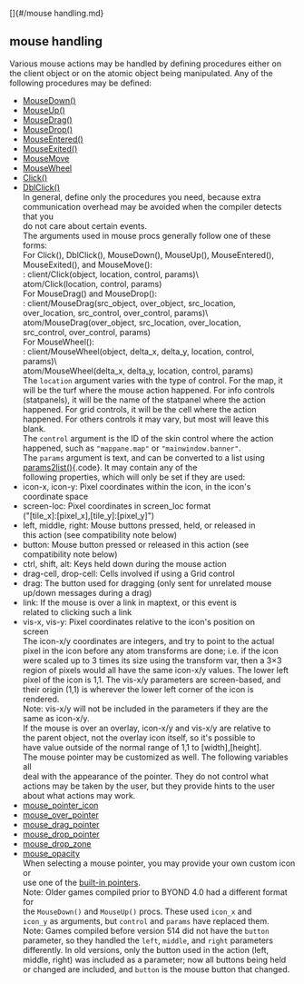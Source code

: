 []{#/mouse handling.md}    
## mouse handling    
Various mouse actions may be handled by defining procedures either on    
the client object or on the atomic object being manipulated. Any of the    
following procedures may be defined:    
-   [MouseDown()](/client/proc/MouseDown)    
-   [MouseUp()](/client/proc/MouseUp)    
-   [MouseDrag()](/client/proc/MouseDrag)    
-   [MouseDrop()](/client/proc/MouseDrop)    
-   [MouseEntered()](/client/proc/MouseEntered)    
-   [MouseExited()](/client/proc/MouseExited)    
-   [MouseMove](/client/proc/MouseMove)    
-   [MouseWheel](/client/proc/MouseWheel)    
-   [Click()](/client/proc/Click)    
-   [DblClick()](/client/proc/DblClick)    
In general, define only the procedures you need, because extra    
communication overhead may be avoided when the compiler detects that you    
do not care about certain events.    
The arguments used in mouse procs generally follow one of these forms:    
For Click(), DblClick(), MouseDown(), MouseUp(), MouseEntered(), MouseExited(), and MouseMove():    
:   client/Click(object, location, control, params)\    
    atom/Click(location, control, params)    
For MouseDrag() and MouseDrop():    
:   client/MouseDrag(src_object, over_object, src_location,    
    over_location, src_control, over_control, params)\    
    atom/MouseDrag(over_object, src_location, over_location,    
    src_control, over_control, params)    
For MouseWheel():    
:   client/MouseWheel(object, delta_x, delta_y, location, control,    
    params)\    
    atom/MouseWheel(delta_x, delta_y, location, control, params)    
The `location` argument varies with the type of control. For the map, it    
will be the turf where the mouse action happened. For info controls    
(statpanels), it will be the name of the statpanel where the action    
happened. For grid controls, it will be the cell where the action    
happened. For others controls it may vary, but most will leave this    
blank.    
The `control` argument is the ID of the skin control where the action    
happened, such as `"mappane.map"` or `"mainwindow.banner"`.    
The `params` argument is text, and can be converted to a list using    
[params2list()](/proc/params2list){.code}. It may contain any of the    
following properties, which will only be set if they are used:    
-   icon-x, icon-y: Pixel coordinates within the icon, in the icon\'s    
    coordinate space    
-   screen-loc: Pixel coordinates in screen_loc format    
    (\"\[tile_x\]:\[pixel_x\],\[tile_y\]:\[pixel_y\]\")    
-   left, middle, right: Mouse buttons pressed, held, or released in    
    this action (see compatibility note below)    
-   button: Mouse button pressed or released in this action (see    
    compatibility note below)    
-   ctrl, shift, alt: Keys held down during the mouse action    
-   drag-cell, drop-cell: Cells involved if using a Grid control    
-   drag: The button used for dragging (only sent for unrelated mouse    
    up/down messages during a drag)    
-   link: If the mouse is over a link in maptext, or this event is    
    related to clicking such a link    
-   vis-x, vis-y: Pixel coordinates relative to the icon\'s position on    
    screen    
The icon-x/y coordinates are integers, and try to point to the actual    
pixel in the icon before any atom transforms are done; i.e. if the icon    
were scaled up to 3 times its size using the transform var, then a 3×3    
region of pixels would all have the same icon-x/y values. The lower left    
pixel of the icon is 1,1. The vis-x/y parameters are screen-based, and    
their origin (1,1) is wherever the lower left corner of the icon is    
rendered.    
Note: vis-x/y will not be included in the parameters if they are the    
same as icon-x/y.    
If the mouse is over an overlay, icon-x/y and vis-x/y are relative to    
the parent object, not the overlay icon itself, so it\'s possible to    
have value outside of the normal range of 1,1 to \[width\],\[height\].    
The mouse pointer may be customized as well. The following variables all    
deal with the appearance of the pointer. They do not control what    
actions may be taken by the user, but they provide hints to the user    
about what actions may work.    
-   [mouse_pointer_icon](/client/var/mouse_pointer_icon)    
-   [mouse_over_pointer](/atom/var/mouse_over_pointer)    
-   [mouse_drag_pointer](/atom/var/mouse_drag_pointer)    
-   [mouse_drop_pointer](/atom/var/mouse_drop_pointer)    
-   [mouse_drop_zone](/atom/var/mouse_drop_zone)    
-   [mouse_opacity](/atom/var/mouse_opacity)    
When selecting a mouse pointer, you may provide your own custom icon or    
use one of the [built-in pointers](/DM/mouse/pointers).    
Note: Older games compiled prior to BYOND 4.0 had a different format for    
the `MouseDown()` and `MouseUp()` procs. These used `icon_x` and    
`icon_y` as arguments, but `control` and `params` have replaced them.    
Note: Games compiled before version 514 did not have the `button`    
parameter, so they handled the `left`, `middle`, and `right` parameters    
differently. In old versions, only the button used in the action (left,    
middle, right) was included as a parameter; now all buttons being held    
or changed are included, and `button` is the mouse button that changed.  